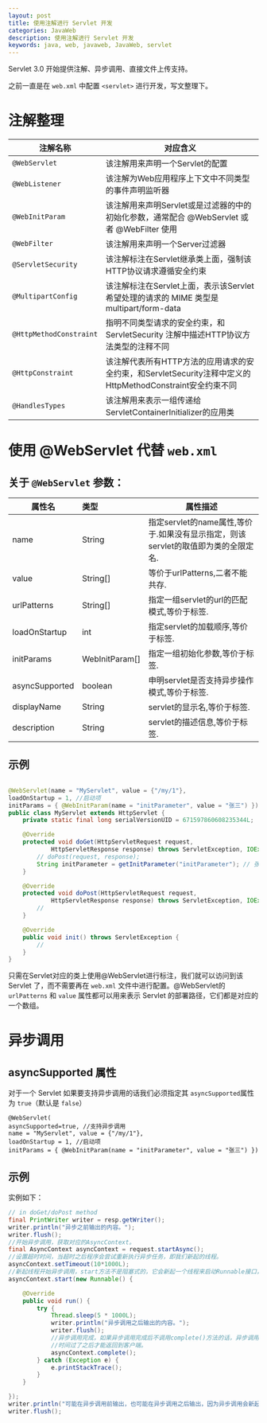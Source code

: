 ```yaml
---
layout: post
title: 使用注解进行 Servlet 开发
categories: JavaWeb
description: 使用注解进行 Servlet 开发
keywords: java, web, javaweb, JavaWeb, servlet
---
```


Servlet 3.0 开始提供注解、异步调用、直接文件上传支持。

之前一直是在 `web.xml` 中配置 `<servlet>` 进行开发，写文整理下。

# 注解整理

|注解名称|对应含义|
|----|----|
|`@WebServlet`|该注解用来声明一个Servlet的配置|
|`@WebListener`|该注解为Web应用程序上下文中不同类型的事件声明监听器|
|`@WebInitParam`|该注解用来声明Servlet或是过滤器的中的初始化参数，通常配合 @WebServlet 或者 @WebFilter 使用|
|`@WebFilter`|该注解用来声明一个Server过滤器|
|`@ServletSecurity`|该注解标注在Servlet继承类上面，强制该HTTP协议请求遵循安全约束|
|`@MultipartConfig`|该注解标注在Servlet上面，表示该Servlet希望处理的请求的 MIME 类型是 multipart/form-data|
|`@HttpMethodConstraint`|指明不同类型请求的安全约束，和ServletSecurity 注解中描述HTTP协议方法类型的注释不同|
|`@HttpConstraint`|该注解代表所有HTTP方法的应用请求的安全约束，和ServletSecurity注释中定义的HttpMethodConstraint安全约束不同|
|`@HandlesTypes`|该注解用来表示一组传递给ServletContainerInitializer的应用类|

# 使用 @WebServlet 代替 `web.xml`

## 关于 `@WebServlet` 参数：

|属性名         |类型           |属性描述|
|---------------|:--------------|--------|
|name           |String         | 指定servlet的name属性,等价于<Servlet-name>.如果没有显示指定，则该servlet的取值即为类的全限定名.
|value          |String[]       |等价于urlPatterns,二者不能共存.
|urlPatterns    |String[]       |指定一组servlet的url的匹配模式,等价于<url-pattern>标签.
|loadOnStartup  |int            |指定servlet的加载顺序,等价于<load-on-startup>标签.
|initParams     |WebInitParam[] |指定一组初始化参数,等价于<init-param>标签.
|asyncSupported | boolean       |申明servlet是否支持异步操作模式,等价于<async-supported>标签.
|displayName    |String         |servlet的显示名,等价于<display-name>标签.
|description    |String         |servlet的描述信息,等价于<description>标签.

## 示例

```java

@WebServlet(name = "MyServlet", value = {"/my/1"},
loadOnStartup = 1, //启动项
initParams = { @WebInitParam(name = "initParameter", value = "张三") })
public class MyServlet extends HttpServlet {
    private static final long serialVersionUID = 671597860608235344L;

    @Override
    protected void doGet(HttpServletRequest request,
            HttpServletResponse response) throws ServletException, IOException {
        // doPost(request, response);
        String initParameter = getInitParameter("initParameter"); // 张三
    }

    @Override
    protected void doPost(HttpServletRequest request,
            HttpServletResponse response) throws ServletException, IOException {
        //
    }

    @Override
    public void init() throws ServletException {
        //
    }
}
```

只需在Servlet对应的类上使用@WebServlet进行标注，我们就可以访问到该 Servlet 了，而不需要再在 `web.xml` 文件中进行配置。@WebServlet的 `urlPatterns` 和 `value` 属性都可以用来表示 Servlet 的部署路径，它们都是对应的一个数组。


# 异步调用

## asyncSupported 属性

对于一个 Servlet 如果要支持异步调用的话我们必须指定其 `asyncSupported`属性为 `true`（默认是 `false`）
```
@WebServlet(
asyncSupported=true, //支持异步调用
name = "MyServlet", value = {"/my/1"},
loadOnStartup = 1, //启动项
initParams = { @WebInitParam(name = "initParameter", value = "张三") })
```

## 示例

实例如下：

```java
// in doGet/doPost method
final PrintWriter writer = resp.getWriter();
writer.println("异步之前输出的内容。");
writer.flush();
//开始异步调用，获取对应的AsyncContext。
final AsyncContext asyncContext = request.startAsync();
//设置超时时间，当超时之后程序会尝试重新执行异步任务，即我们新起的线程。
asyncContext.setTimeout(10*1000L);
//新起线程开始异步调用，start方法不是阻塞式的，它会新起一个线程来启动Runnable接口，之后主程序会继续执行
asyncContext.start(new Runnable() {

    @Override
    public void run() {
        try {
            Thread.sleep(5 * 1000L);
            writer.println("异步调用之后输出的内容。");
            writer.flush();
            //异步调用完成，如果异步调用完成后不调用complete()方法的话，异步调用的结果需要等到设置的超时
            //时间过了之后才能返回到客户端。
            asyncContext.complete();
        } catch (Exception e) {
            e.printStackTrace();
        }
    }

});
writer.println("可能在异步调用前输出，也可能在异步调用之后输出，因为异步调用会新起一个线程。");
writer.flush();
```
